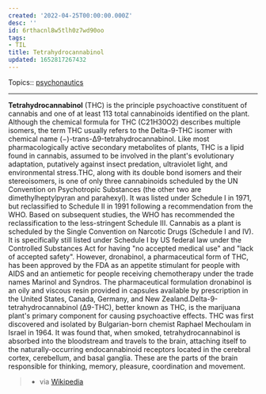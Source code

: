 ```yaml
---
created: '2022-04-25T00:00:00.000Z'
desc: ''
id: 6rthacnl8w5tlh0z7wd90oo
tags:
- TIL
title: Tetrahydrocannabinol
updated: 1652817267432
---
```

   
Topics::  [psychonautics](../topics/psychonautics.md)   
   
   
---   
   
**Tetrahydrocannabinol** (THC) is the principle psychoactive constituent of cannabis and one of at least 113 total cannabinoids identified on the plant. Although the chemical formula for THC (C21H30O2) describes multiple isomers, the term THC usually refers to the Delta-9-THC isomer with chemical name (−)-trans-Δ9-tetrahydrocannabinol. Like most pharmacologically active secondary metabolites of plants, THC is a lipid found in cannabis, assumed to be involved in the plant's evolutionary adaptation, putatively against insect predation, ultraviolet light, and environmental stress.THC, along with its double bond isomers and their stereoisomers, is one of only three cannabinoids scheduled by the UN Convention on Psychotropic Substances (the other two are dimethylheptylpyran and parahexyl). It was listed under Schedule I in 1971, but reclassified to Schedule II in 1991 following a recommendation from the WHO. Based on subsequent studies, the WHO has recommended the reclassification to the less-stringent Schedule III. Cannabis as a plant is scheduled by the Single Convention on Narcotic Drugs (Schedule I and IV). It is specifically still listed under Schedule I by US federal law under the Controlled Substances Act for having "no accepted medical use" and "lack of accepted safety". However, dronabinol, a pharmaceutical form of THC, has been approved by the FDA as an appetite stimulant for people with AIDS and an antiemetic for people receiving chemotherapy under the trade names Marinol and Syndros. The pharmaceutical formulation dronabinol is an oily and viscous resin provided in capsules available by prescription in the United States, Canada, Germany, and New Zealand.Delta-9-tetrahydrocannabinol (Δ9-THC), better known as THC, is the marijuana plant's primary component for causing psychoactive effects. THC was first discovered and isolated by Bulgarian-born chemist Raphael Mechoulam in Israel in 1964. It was found that, when smoked, tetrahydrocannabinol is absorbed into the bloodstream and travels to the brain, attaching itself to the naturally-occurring endocannabinoid receptors located in the cerebral cortex, cerebellum, and basal ganglia. These are the parts of the brain responsible for thinking, memory, pleasure, coordination and movement.   
   
> - via [Wikipedia](https://en.wikipedia.org/wiki/Tetrahydrocannabinol)